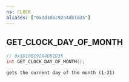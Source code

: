```yaml
---
ns: CLOCK
aliases: ["0x3d10bc92a4db1d35"]
---
```

## GET_CLOCK_DAY_OF_MONTH

```c
// 0x3D10BC92A4DB1D35
int GET_CLOCK_DAY_OF_MONTH();
```

```
gets the current day of the month (1-31)
```
